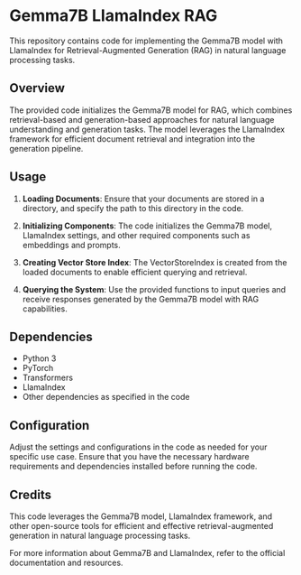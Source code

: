 # Gemma7B LlamaIndex RAG

This repository contains code for implementing the Gemma7B model with LlamaIndex for Retrieval-Augmented Generation (RAG) in natural language processing tasks.

## Overview

The provided code initializes the Gemma7B model for RAG, which combines retrieval-based and generation-based approaches for natural language understanding and generation tasks. The model leverages the LlamaIndex framework for efficient document retrieval and integration into the generation pipeline.

## Usage

1. **Loading Documents**: Ensure that your documents are stored in a directory, and specify the path to this directory in the code.

2. **Initializing Components**: The code initializes the Gemma7B model, LlamaIndex settings, and other required components such as embeddings and prompts.

3. **Creating Vector Store Index**: The VectorStoreIndex is created from the loaded documents to enable efficient querying and retrieval.

4. **Querying the System**: Use the provided functions to input queries and receive responses generated by the Gemma7B model with RAG capabilities.

## Dependencies

- Python 3
- PyTorch
- Transformers
- LlamaIndex
- Other dependencies as specified in the code

## Configuration

Adjust the settings and configurations in the code as needed for your specific use case. Ensure that you have the necessary hardware requirements and dependencies installed before running the code.

## Credits

This code leverages the Gemma7B model, LlamaIndex framework, and other open-source tools for efficient and effective retrieval-augmented generation in natural language processing tasks.

For more information about Gemma7B and LlamaIndex, refer to the official documentation and resources.


